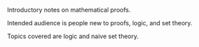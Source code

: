 Introductory notes on mathematical proofs.

Intended audience is people new to proofs, logic, and set theory.

Topics covered are logic and naive set theory.
